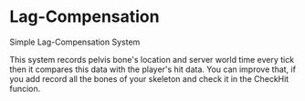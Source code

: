 # Lag-Compensation
Simple Lag-Compensation System

This system records pelvis bone's location and server world time every tick then it compares this data with the player's hit data.
You can improve that, if you add record all the bones of your skeleton and check it in the CheckHit funcion.
